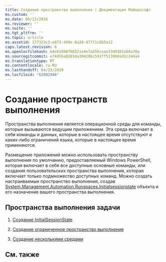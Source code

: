 ```yaml
---
title: Создание пространства выполнения | Документация Майкрософт
ms.custom: ''
ms.date: 09/13/2016
ms.reviewer: ''
ms.suite: ''
ms.tgt_pltfrm: ''
ms.topic: article
ms.assetid: 17f323c3-e873-449e-8a28-477f1c6b5e12
caps.latest.revision: 6
ms.openlocfilehash: b4e61600f68521e4e7ab56ceae3349381e88a70a
ms.sourcegitcommit: e7445ba8203da304286c591ff513900ad1c244a4
ms.translationtype: MT
ms.contentlocale: ru-RU
ms.lasthandoff: 04/23/2019
ms.locfileid: "62082946"
---
```

# <a name="creating-runspaces"></a>Создание пространств выполнения

Пространства выполнения является операционной среды для команды, которые вызываются ведущим приложением. Эта среда включает в себя команды и данных, которые в настоящее время отсутствуют и каких-либо ограничений языка, которые в настоящее время применяются.

 Размещение приложений можно использовать пространству выполнения по умолчанию, предоставляемый Windows PowerShell, которая включает в себя все доступные основные команды, или создания пользовательских пространства выполнения, которая включает только подмножество доступных команд. Можно создать настраиваемые пространство выполнения, создав [System.Management.Automation.Runspaces.Initialsessionstate](/dotnet/api/System.Management.Automation.Runspaces.InitialSessionState) объекта и его назначение вашего пространства выполнения.

## <a name="runspace-tasks"></a>Пространства выполнения задачи

1. [Создание InitialSessionState](./creating-an-initialsessionstate.md)

2. [Создание ограниченное пространство выполнения](./creating-a-constrained-runspace.md)

3. [Создание несколькими средами](./creating-multiple-runspaces.md)

## <a name="see-also"></a>См. также
